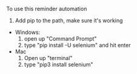 To use this reminder automation

1. Add pip to the path, make sure it's working

- Windows:
  1. open up "Command Prompt"
  2. type "pip install -U selenium" and hit enter
- Mac
  1. Open up "terminal"
  2. type "pip3 install selenium"
